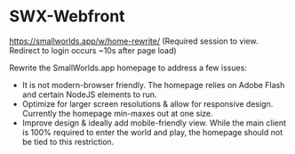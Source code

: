 # SWX-Webfront
https://smallworlds.app/w/home-rewrite/ (Required session to view. Redirect to login occurs ~10s after page load)

Rewrite the SmallWorlds.app homepage to address a few issues:
* It is not modern-browser friendly. The homepage relies on Adobe Flash and certain NodeJS elements to run.
* Optimize for larger screen resolutions & allow for responsive design. Currently the homepage min-maxes out at one size.
* Improve design & ideally add mobile-friendly view. While the main client is 100% required to enter the world and play, the homepage should not be tied to this restriction.
